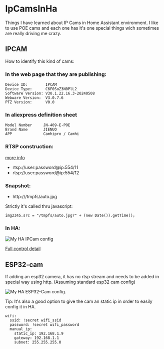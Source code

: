 # IpCamsInHa
Things I have learned about IP Cams in Home Assistant environment. I like to use POE cams and each one has it's one special things wich sometimes are really driving me crazy.

## IPCAM

How to identify this kind of cams:

### In the web page that they are publishing:
```
Device ID:        IPCAM
Device Type:      C6F0SoZ3N0PlL2
Software Version: V30.1.22.16.3-20240508
Webware Version:  V3.0.7.6
PTZ Version:      V0.0
```
### In aliexpress definition sheet
```
Model Number     JN-409-E-POE
Brand Name       JIENUO
APP              Camhipro / Camhi
```
### RTSP construction:

[more info](https://camhi.pro/how-to-add-wifi-camera-to-ispy/)
- rtsp://user:password@ip:554/11
- rtsp://user:password@ip:554/12
 
### Snapshot:

- http://<ip>/tmpfs/auto.jpg

Strictly it's called thru javascript:
```
img2345.src = "/tmpfs/auto.jpg?" + (new Date()).getTime();
```
### In HA:
![My HA IPCam config](https://github.com/urri34/IpCamsInHa/blob/main/IpCamHAConfig.jpg)

[Full control detail](https://github.com/urri34/MyRTSPCapt?tab=readme-ov-file#home-assistant-integration)

## ESP32-cam

If adding an esp32 camera, it has no rtsp stream and needs to be added in special way using http. (Assuming standard esp32 cam config)

![My HA ESP32-Cam config](https://github.com/urri34/IpCamsInHa/blob/main/ESP32CamHAConfig.jpg.PNG).

Tip: It's also a good option to give the cam an static ip in order to easily config it in HA. 
```
wifi:
  ssid: !secret wifi_ssid
  password: !secret wifi_password
  manual_ip:
    static_ip: 192.168.1.9
    gateway: 192.168.1.1
    subnet: 255.255.255.0
```
